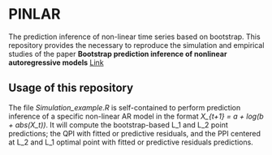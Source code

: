 # PINLAR
The prediction inference of non-linear time series based on bootstrap. This repository provides the necessary to reproduce the simulation and empirical studies of the paper **Bootstrap prediction inference of nonlinear autoregressive models** [Link](https://onlinelibrary.wiley.com/doi/full/10.1111/jtsa.12739)

## Usage of this repository
The file *Simulation_example.R* is self-contained to perform prediction inference of a specific non-linear AR model in the format *X_{t+1} = a + log(b + abs(X_t))*. It will compute the bootstrap-based L_1 and L_2 point predictions; the QPI with fitted or predictive residuals, and the PPI centered at L_2 and L_1 optimal point with fitted or predictive residuals predictions. 


